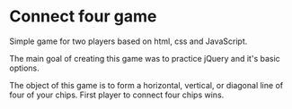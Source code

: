 # Connect four game
Simple game for two players based on html, css and JavaScript.

The main goal of creating this game was to practice jQuery and it's basic options.

The object of this game is to form a horizontal, vertical, or diagonal line of four of your chips. First player to connect four chips wins.